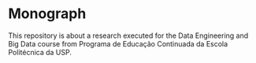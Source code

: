 # Monograph
This repository is about a research executed for the Data Engineering and Big Data course from Programa de Educação Continuada da Escola Politécnica da USP.
